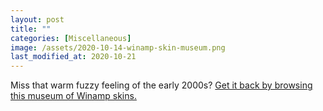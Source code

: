```yaml
---
layout: post
title: ""
categories: [Miscellaneous]
image: /assets/2020-10-14-winamp-skin-museum.png
last_modified_at: 2020-10-21
---
```

Miss that warm fuzzy feeling of the early 2000s? [Get it back by browsing this museum of Winamp skins.](https://skins.webamp.org/)